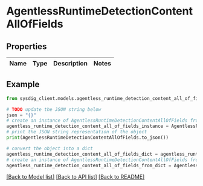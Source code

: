 # AgentlessRuntimeDetectionContentAllOfFields


## Properties

Name | Type | Description | Notes
------------ | ------------- | ------------- | -------------

## Example

```python
from sysdig_client.models.agentless_runtime_detection_content_all_of_fields import AgentlessRuntimeDetectionContentAllOfFields

# TODO update the JSON string below
json = "{}"
# create an instance of AgentlessRuntimeDetectionContentAllOfFields from a JSON string
agentless_runtime_detection_content_all_of_fields_instance = AgentlessRuntimeDetectionContentAllOfFields.from_json(json)
# print the JSON string representation of the object
print(AgentlessRuntimeDetectionContentAllOfFields.to_json())

# convert the object into a dict
agentless_runtime_detection_content_all_of_fields_dict = agentless_runtime_detection_content_all_of_fields_instance.to_dict()
# create an instance of AgentlessRuntimeDetectionContentAllOfFields from a dict
agentless_runtime_detection_content_all_of_fields_from_dict = AgentlessRuntimeDetectionContentAllOfFields.from_dict(agentless_runtime_detection_content_all_of_fields_dict)
```
[[Back to Model list]](../README.md#documentation-for-models) [[Back to API list]](../README.md#documentation-for-api-endpoints) [[Back to README]](../README.md)


